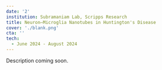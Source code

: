 ```yaml
---
date: '2'
institution: Subramaniam Lab, Scripps Research
title: Neuron–Microglia Nanotubes in Huntington's Disease
cover: './blank.png'
cta: ''
tech:
  - June 2024 - August 2024
---
```


Description coming soon.
